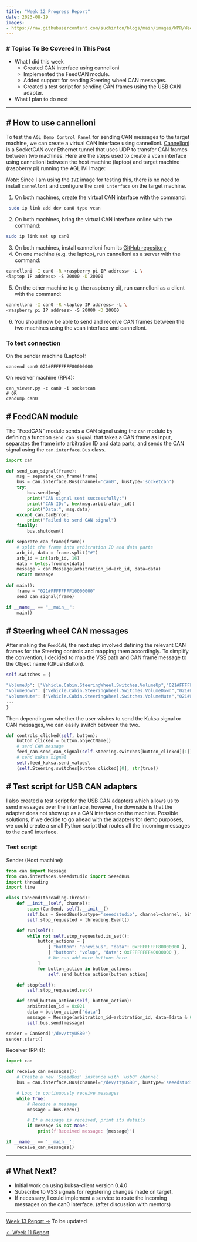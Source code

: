 ```yaml
---
title: "Week 12 Progress Report"
date: 2023-08-19
images:
- https://raw.githubusercontent.com/suchinton/blogs/main/images/WPR/Week12/GSOC Report IMG.png
---
```


### # Topics To Be Covered In This Post
- What I did this week
	- Created CAN interface using cannelloni
	- Implemented the FeedCAN module.
	- Added support for sending Steering wheel CAN messages.
	- Created a test script for sending CAN frames using the USB CAN adapter. 
- What I plan to do next 

---
## # How to use cannelloni

To test the `AGL Demo Control Panel` for sending CAN messages to the target machine, we can create a virtual CAN interface using cannelloni. [Cannelloni](https://github.com/mguentner/cannelloni) is a SocketCAN over Ethernet tunnel that uses UDP to transfer CAN frames between two machines. Here are the steps used to create a vcan interface using cannelloni between the host machine (laptop) and target machine (raspberry pi) running the AGL IVI Image:

_Note_: Since I am using the `IVI` image for testing this, there is no need to install `cannelloni` and configure the `can0 interface` on the target machine.

1. On both machines, create the virtual CAN interface with the command:
```bash
 sudo ip link add dev can0 type vcan
```
2. On both machines, bring the virtual CAN interface online with the command: 
```bash
sudo ip link set up can0
```
3. On both machines, install cannelloni from its [GitHub repository](https://github.com/mguentner/cannelloni)
4. On one machine (e.g. the laptop), run cannelloni as a server with the command: 
```bash
cannelloni -I can0 -R <raspberry pi IP address> -L \
<laptop IP address> -S 20000 -D 20000
```
5. On the other machine (e.g. the raspberry pi), run cannelloni as a client with the command: 
```bash
cannelloni -I can0 -R <laptop IP address> -L \
<raspberry pi IP address> -S 20000 -D 20000
```
6. You should now be able to send and receive CAN frames between the two machines using the vcan interface and cannelloni.
### To test connection

On the sender machine (Laptop): 
```
cansend can0 021#FFFFFFFF80000000
```

On receiver machine (RPi4): 
```
can_viewer.py -c can0 -i socketcan
# OR
candump can0
```


## # FeedCAN module

The "FeedCAN" module sends a CAN signal using the `can` module by defining a function `send_can_signal` that takes a CAN frame as input, separates the frame into arbitration ID and data parts, and sends the CAN signal using the `can.interface.Bus` class. 

```python
import can

def send_can_signal(frame):
    msg = separate_can_frame(frame)
    bus = can.interface.Bus(channel='can0', bustype='socketcan')
    try:
        bus.send(msg)
        print("CAN signal sent successfully:")
        print("CAN ID:", hex(msg.arbitration_id))
        print("Data:", msg.data)
    except can.CanError:
        print("Failed to send CAN signal")
    finally:
        bus.shutdown()

def separate_can_frame(frame):
    # split the frame into arbitration ID and data parts
    arb_id, data = frame.split("#")
    arb_id = int(arb_id, 16)
    data = bytes.fromhex(data)
    message = can.Message(arbitration_id=arb_id, data=data)
    return message
    
def main():
    frame = "021#FFFFFFFF10000000"
    send_can_signal(frame)

if __name__ == "__main__":
    main()
```


## # Steering wheel CAN messages

After making the `FeedCAN`, the next step involved defining the relevant CAN frames for the Steering controls and mapping them accordingly. To simplify the convention, I decided to map the VSS path and CAN frame message to the Object name (QPushButton).

```python
self.switches = {

"VolumeUp": ["Vehicle.Cabin.SteeringWheel.Switches.VolumeUp","021#FFFFFFFF40000000"],
"VolumeDown": ["Vehicle.Cabin.SteeringWheel.Switches.VolumeDown","021#FFFFFFFF10000000"],
"VolumeMute": ["Vehicle.Cabin.SteeringWheel.Switches.VolumeMute","021#FFFFFFFF01000000"],
...
}
```

Then depending on whether the user wishes to send the Kuksa signal or CAN messages, we can easily switch between the two.

```python
def controls_clicked(self, button):
	button_clicked = button.objectName()
	# send CAN message
	feed_can.send_can_signal(self.Steering.switches[button_clicked][1])
	# send kuksa signal
	self.feed_kuksa.send_values\
	(self.Steering.switches[button_clicked][0], str(true))
```

## # Test script for USB CAN adapters

I also created a test script for the [USB CAN adapters](https://www.seeedstudio.com/USB-CAN-Analyzer-p-2888.html) which allows us to send messages over the interface, however, the downside is that the adapter does not show up as a CAN interface on the machine. Possible solutions, if we decide to go ahead with the adapters for demo purposes, we could create a small Python script that routes all the incoming messages to the can0 interface.

### Test script

Sender (Host machine):
```python
from can import Message
from can.interfaces.seeedstudio import SeeedBus
import threading
import time

class CanSend(threading.Thread):
    def __init__(self, channel):
        super(CanSend, self).__init__()
        self.bus = SeeedBus(bustype='seeedstudio', channel=channel, bitrate=1000000)
        self.stop_requested = threading.Event()

    def run(self):
        while not self.stop_requested.is_set():
            button_actions = [
                { "button": "previous", "data": 0xFFFFFFFF80000000 },
                { "button": "volup", "data": 0xFFFFFFFF40000000 },
                # We can add more buttons here
            ]
            for button_action in button_actions:
                self.send_button_action(button_action)

    def stop(self):
        self.stop_requested.set()

    def send_button_action(self, button_action):
        arbitration_id = 0x021
        data = button_action["data"]
        message = Message(arbitration_id=arbitration_id, data=[data & 0xff, (data >> 8) & 0xff, (data >> 16) & 0xff, (data >> 24) & 0xff], is_extended_id=False)
        self.bus.send(message)

sender = CanSend('/dev/ttyUSB0')
sender.start()
```

Receiver (RPi4):
```python
import can

def receive_can_messages():
    # Create a new 'SeeedBus' instance with 'usb0' channel
    bus = can.interface.Bus(channel='/dev/ttyUSB0', bustype='seeedstudio')

    # Loop to continuously receive messages
    while True:
        # Receive a message
        message = bus.recv()

        # If a message is received, print its details
        if message is not None:
            print(f'Received message: {message}')

if __name__ == '__main__':
    receive_can_messages()
```

---
## # What Next?

- Initial work on using kuksa-client version 0.4.0
- Subscribe to VSS signals for registering changes made on target.
- If necessary, I could implement a service to route the incoming messages on the can0 interface. (after discussion with mentors)

---

[Week 13 Report →]() To be updated

[← Week 11 Report](/articles/week-11)